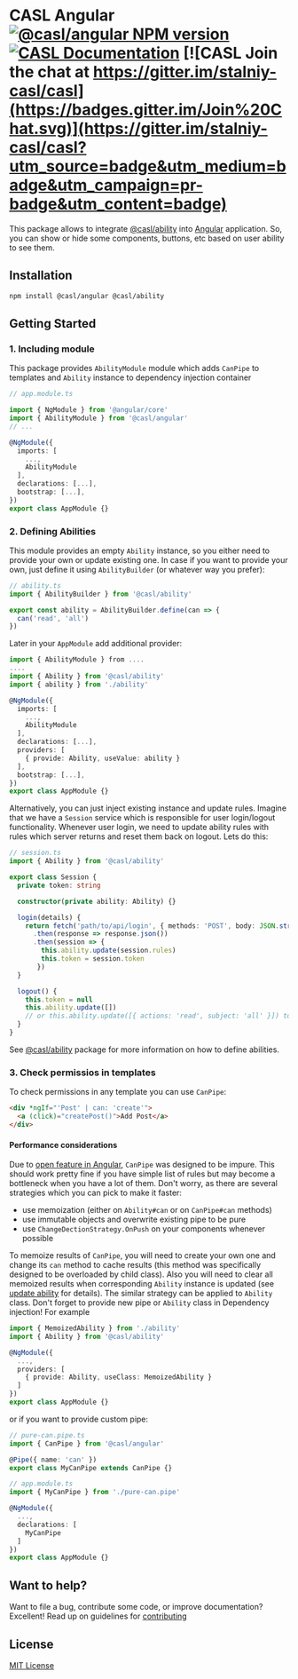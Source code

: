 # CASL Angular [![@casl/angular NPM version](https://badge.fury.io/js/%40casl%2Fangular.svg)](https://badge.fury.io/js/%40casl%2Fangular) [![CASL Documentation](https://img.shields.io/badge/documentation-available-brightgreen.svg)](https://stalniy.github.io/casl/) [![CASL Join the chat at https://gitter.im/stalniy-casl/casl](https://badges.gitter.im/Join%20Chat.svg)](https://gitter.im/stalniy-casl/casl?utm_source=badge&utm_medium=badge&utm_campaign=pr-badge&utm_content=badge)

This package allows to integrate [@casl/ability](/packages/casl-ability) into [Angular][angular] application. So, you can show or hide some components, buttons, etc based on user ability to see them.

## Installation

```sh
npm install @casl/angular @casl/ability
```

## Getting Started

### 1. Including module

This package provides `AbilityModule` module which adds `CanPipe` to templates and `Ability` instance to dependency injection container

```ts
// app.module.ts

import { NgModule } from '@angular/core'
import { AbilityModule } from '@casl/angular'
// ...

@NgModule({
  imports: [
    ...,
    AbilityModule
  ],
  declarations: [...],
  bootstrap: [...],
})
export class AppModule {}
```

### 2. Defining Abilities

This module provides an empty `Ability` instance, so you either need to provide your own or update existing one. In case if you want to provide your own, just define it using `AbilityBuilder` (or whatever way you prefer):

```ts
// ability.ts
import { AbilityBuilder } from '@casl/ability'

export const ability = AbilityBuilder.define(can => {
  can('read', 'all')
})
```

Later in your `AppModule` add additional provider:

```ts
import { AbilityModule } from ....
....
import { Ability } from '@casl/ability'
import { ability } from './ability'

@NgModule({
  imports: [
    ...,
    AbilityModule
  ],
  declarations: [...],
  providers: [
    { provide: Ability, useValue: ability }
  ],
  bootstrap: [...],
})
export class AppModule {}
```

Alternatively, you can just inject existing instance and update rules.
Imagine that we have a `Session` service which is responsible for user login/logout functionality. Whenever user login, we need to update ability rules with rules which server returns and reset them back on logout. Lets do this:

```ts
// session.ts
import { Ability } from '@casl/ability'

export class Session {
  private token: string

  constructor(private ability: Ability) {}

  login(details) {
    return fetch('path/to/api/login', { methods: 'POST', body: JSON.stringify(details) })
      .then(response => response.json())
      .then(session => {
        this.ability.update(session.rules)
        this.token = session.token
       })
  }

  logout() {
    this.token = null
    this.ability.update([])
    // or this.ability.update([{ actions: 'read', subject: 'all' }]) to make everything to be readonly
  }
}
```

See [@casl/ability](/packages/casl-ability) package for more information on how to define abilities.

### 3. Check permissios in templates

To check permissions in any template you can use `CanPipe`:

```html
<div *ngIf="'Post' | can: 'create'">
  <a (click)="createPost()">Add Post</a>
</div>
```

#### Performance considerations

Due to [open feature in Angular](https://github.com/angular/angular/issues/15041), `CanPipe` was designed to be impure. This should work pretty fine if you have simple list of rules but may become a bottleneck when you have a lot of them.
Don't worry, as there are several strategies which you can pick to make it faster:

* use memoization (either on `Ability#can` or on `CanPipe#can` methods)
* use immutable objects and overwrite existing pipe to be pure
* use `ChangeDectionStrategy.OnPush` on your components whenever possible

To memoize results of `CanPipe`, you will need to create your own one and change its `can` method to cache results (this method was specifically designed to be overloaded by child class). Also you will need to clear all memoized results when corresponding `Ability` instance is updated (see [update ability][update-ability] for details).
The similar strategy can be applied to `Ability` class. Don't forget to provide new pipe or `Ability` class in Dependency injection! For example

```ts
import { MemoizedAbility } from './ability'
import { Ability } from '@casl/ability'

@NgModule({
  ...,
  providers: [
    { provide: Ability, useClass: MemoizedAbility }
  ]
})
export class AppModule {}
```

or if you want to provide custom pipe:

```ts
// pure-can.pipe.ts
import { CanPipe } from '@casl/angular'

@Pipe({ name: 'can' })
export class MyCanPipe extends CanPipe {}

// app.module.ts
import { MyCanPipe } from './pure-can.pipe'

@NgModule({
  ...,
  declarations: [
    MyCanPipe
  ]
})
export class AppModule {}
```

## Want to help?

Want to file a bug, contribute some code, or improve documentation? Excellent! Read up on guidelines for [contributing][contributing]

## License

[MIT License](http://www.opensource.org/licenses/MIT)

[contributing]: /CONTRIBUTING.md
[angular]: https://angular.io/
[update-ability]: https://stalniy.github.io/casl/abilities/2017/07/20/define-abilities.html#update-abilities
